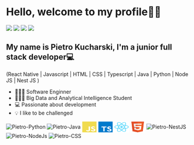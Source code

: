 <div>
  <h1>Hello, welcome to my profile👋🏾</h1>
    <a href="https://instagram.com/pi_kucharski" target="_blank"><img src="https://img.shields.io/badge/-Instagram-%23E4405F?style=for-the-badge&logo=instagram&logoColor=white" target="_blank"></a> 
  <a href = "mailto:kucharskipietro@gmail.com"><img src="https://img.shields.io/badge/-Gmail-%23333?style=for-the-badge&logo=gmail&logoColor=white" target="_blank"></a>
  <a href="https://www.linkedin.com/in/pietro-kucharski-4b624b1b8/" target="_blank"><img src="https://img.shields.io/badge/-LinkedIn-%230077B5?style=for-the-badge&logo=linkedin&logoColor=white" target="_blank"></a> 
  <a href = "mailto:pietrokucharski@hotmail.com"><img src="https://img.shields.io/badge/Microsoft_Outlook-0078D4?style=for-the-badge&logo=microsoft-outlook&logoColor=whit" target="_blank"></a>
  <h2>My name is Pietro Kucharski, I'm a junior full stack developer💻</h2>
  <p>(React Native | Javascript | HTML | CSS | Typescript | Java | Python | Node JS | Nest JS )</p>
  <ul>
    <li>👨🏾‍💻 Software Enginner</li>
    <li>👩🏾‍🎓 Big Data and Analytical Intelligence Student</li>
    <li>💻 Passionate about development</li>
    <li>💡 I like to be challenged</li>
  </ul>
</div>

<div>
  <div style="display: inline_block">
    <img align="center" alt="Pietro-Python" height="30" width="40" src="https://cdn.jsdelivr.net/gh/devicons/devicon/icons/python/python-original.svg">
    <img align="center" alt="Pietro-Java" height="30" width="40" src="https://cdn.jsdelivr.net/gh/devicons/devicon/icons/java/java-original.svg">
    <img align="center" alt="Pietro-Js" height="30" width="40" src="https://raw.githubusercontent.com/devicons/devicon/master/icons/javascript/javascript-plain.svg">
    <img align="center" alt="Pietro-Ts" height="30" width="40" src="https://raw.githubusercontent.com/devicons/devicon/master/icons/typescript/typescript-plain.svg">
    <img align="center" alt="Pietro-React" height="30" width="40" src="https://raw.githubusercontent.com/devicons/devicon/master/icons/react/react-original.svg">
    <img align="center" alt="Pietro-HTML" height="30" width="40" src="https://raw.githubusercontent.com/devicons/devicon/master/icons/html5/html5-original.svg">
    <img align="center" alt="Pietro-NestJS" height="30" width="40" src="https://cdn.jsdelivr.net/gh/devicons/devicon@latest/icons/nestjs/nestjs-original.svg" />    
    <img align="center" alt="Pietro-NodeJs" height="30" width="40" src="https://cdn.jsdelivr.net/gh/devicons/devicon/icons/nodejs/nodejs-original.svg">
    <img align="center" alt="Pietro-CSS" height="30" width="40" src="https://cdn.jsdelivr.net/gh/devicons/devicon/icons/css3/css3-original.svg">
  </div><br>
  <a href="https://github.com/PietroKucharski">
</div>

